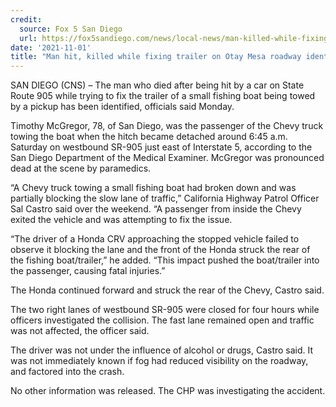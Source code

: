 ```yaml
---
credit:
  source: Fox 5 San Diego
  url: https://fox5sandiego.com/news/local-news/man-killed-while-fixing-trailer-on-roadway-in-otay-mesa-identified/
date: '2021-11-01'
title: "Man hit, killed while fixing trailer on Otay Mesa roadway identified"
---
```

SAN DIEGO (CNS) – The man who died after being hit by a car on State Route 905 while trying to fix the trailer of a small fishing boat being towed by a pickup has been identified, officials said Monday.

Timothy McGregor, 78, of San Diego, was the passenger of the Chevy truck towing the boat when the hitch became detached around 6:45 a.m. Saturday on westbound SR-905 just east of Interstate 5, according to the San Diego Department of the Medical Examiner. McGregor was pronounced dead at the scene by paramedics.

“A Chevy truck towing a small fishing boat had broken down and was partially blocking the slow lane of traffic,” California Highway Patrol Officer Sal Castro said over the weekend. “A passenger from inside the Chevy exited the vehicle and was attempting to fix the issue.

“The driver of a Honda CRV approaching the stopped vehicle failed to observe it blocking the lane and the front of the Honda struck the rear of the fishing boat/trailer,” he added. “This impact pushed the boat/trailer into the passenger, causing fatal injuries.”

The Honda continued forward and struck the rear of the Chevy, Castro said.

The two right lanes of westbound SR-905 were closed for four hours while officers investigated the collision. The fast lane remained open and traffic was not affected, the officer said.

The driver was not under the influence of alcohol or drugs, Castro said. It was not immediately known if fog had reduced visibility on the roadway, and factored into the crash.

No other information was released. The CHP was investigating the accident.
